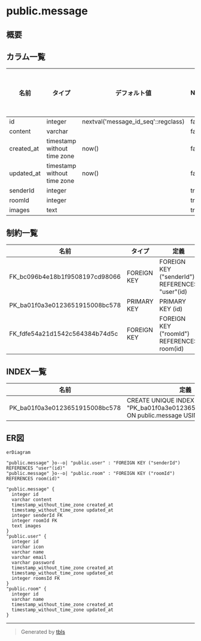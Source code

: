 # public.message

## 概要

## カラム一覧

| 名前 | タイプ | デフォルト値 | Nullable | 子テーブル | 親テーブル | コメント |
| ---- | ------ | ------------ | -------- | ---------- | ---------- | -------- |
| id | integer | nextval('message_id_seq'::regclass) | false |  |  |  |
| content | varchar |  | false |  |  |  |
| created_at | timestamp without time zone | now() | false |  |  |  |
| updated_at | timestamp without time zone | now() | false |  |  |  |
| senderId | integer |  | true |  | [public.user](public.user.md) |  |
| roomId | integer |  | true |  | [public.room](public.room.md) |  |
| images | text |  | true |  |  |  |

## 制約一覧

| 名前 | タイプ | 定義 |
| ---- | ---- | ---------- |
| FK_bc096b4e18b1f9508197cd98066 | FOREIGN KEY | FOREIGN KEY ("senderId") REFERENCES "user"(id) |
| PK_ba01f0a3e0123651915008bc578 | PRIMARY KEY | PRIMARY KEY (id) |
| FK_fdfe54a21d1542c564384b74d5c | FOREIGN KEY | FOREIGN KEY ("roomId") REFERENCES room(id) |

## INDEX一覧

| 名前 | 定義 |
| ---- | ---------- |
| PK_ba01f0a3e0123651915008bc578 | CREATE UNIQUE INDEX "PK_ba01f0a3e0123651915008bc578" ON public.message USING btree (id) |

## ER図

```mermaid
erDiagram

"public.message" }o--o| "public.user" : "FOREIGN KEY ("senderId") REFERENCES "user"(id)"
"public.message" }o--o| "public.room" : "FOREIGN KEY ("roomId") REFERENCES room(id)"

"public.message" {
  integer id
  varchar content
  timestamp_without_time_zone created_at
  timestamp_without_time_zone updated_at
  integer senderId FK
  integer roomId FK
  text images
}
"public.user" {
  integer id
  varchar icon
  varchar name
  varchar email
  varchar password
  timestamp_without_time_zone created_at
  timestamp_without_time_zone updated_at
  integer roomsId FK
}
"public.room" {
  integer id
  varchar name
  timestamp_without_time_zone created_at
  timestamp_without_time_zone updated_at
}
```

---

> Generated by [tbls](https://github.com/k1LoW/tbls)
